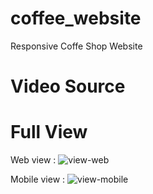 # coffee_website
Responsive Coffe Shop Website 

# Video Source


# Full View
Web view :
![view-web](https://user-images.githubusercontent.com/59794929/148513021-b29f86e5-ff7a-48fa-925e-85c90cc7cc44.png)

Mobile view :
![view-mobile](https://user-images.githubusercontent.com/59794929/148513944-7b3f57e3-824c-494e-83f9-f2105b4c5b3b.png)
